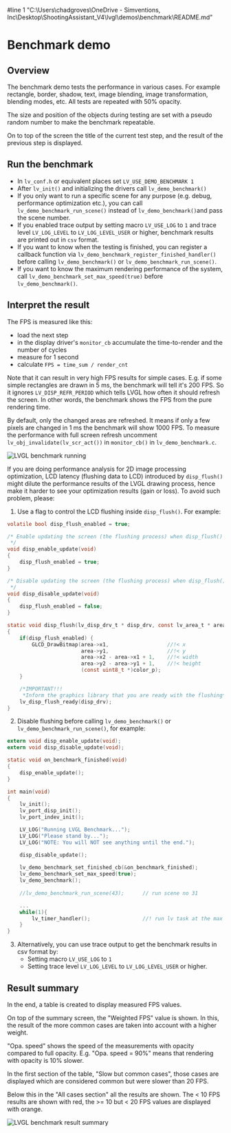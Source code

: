 #line 1 "C:\\Users\\chadgroves\\OneDrive - Simventions, Inc\\Desktop\\ShootingAssistant_V4\\lvgl\\demos\\benchmark\\README.md"
# Benchmark demo

## Overview

The benchmark demo tests the performance in various cases.
For example rectangle, border, shadow, text, image blending, image transformation, blending modes, etc.
All tests are repeated with 50% opacity.

The size and position of the objects during testing are set with a pseudo random number to make the benchmark repeatable.

On to top of the screen the title of the current test step, and the result of the previous step is displayed.

## Run the benchmark
- In `lv_conf.h` or equivalent places set `LV_USE_DEMO_BENCHMARK 1`
- After `lv_init()` and initializing the drivers call `lv_demo_benchmark()`
- If you only want to run a specific scene for any purpose (e.g. debug, performance optimization etc.), you can call `lv_demo_benchmark_run_scene()` instead of `lv_demo_benchmark()`and pass the scene number.
- If you enabled trace output by setting macro `LV_USE_LOG` to `1` and trace level `LV_LOG_LEVEL` to `LV_LOG_LEVEL_USER` or higher, benchmark results are printed out in `csv` format.
- If you want to know when the testing is finished, you can register a callback function via `lv_demo_benchmark_register_finished_handler()` before calling `lv_demo_benchmark()` or `lv_demo_benchmark_run_scene()`. 
- If you want to know the maximum rendering performance of the system, call `lv_demo_benchmark_set_max_speed(true)` before `lv_demo_benchmark()`.

## Interpret the result

The FPS is measured like this:
- load the next step
- in the display driver's `monitor_cb` accumulate the time-to-render and the number of cycles
- measure for 1 second
- calculate `FPS = time_sum / render_cnt`

Note that it can result in very high FPS results for simple cases.
E.g. if some simple rectangles are drawn in 5 ms, the benchmark will tell it's 200 FPS.
So it ignores `LV_DISP_REFR_PERIOD` which tells LVGL how often it should refresh the screen.
In other words, the benchmark shows the FPS from the pure rendering time.

By default, only the changed areas are refreshed. It means if only a few pixels are changed in 1 ms the benchmark will show 1000 FPS. To measure the performance with full screen refresh uncomment `lv_obj_invalidate(lv_scr_act())` in `monitor_cb()` in `lv_demo_benchmark.c`.

![LVGL benchmark running](screenshot1.png)

If you are doing performance analysis for 2D image processing optimization, LCD latency (flushing data to LCD) introduced by `disp_flush()` might dilute the performance results of the LVGL drawing process, hence make it harder to see your optimization results (gain or loss). To avoid such problem, please:

1. Use a flag to control the LCD flushing inside `disp_flush()`. For example:

```c
volatile bool disp_flush_enabled = true;

/* Enable updating the screen (the flushing process) when disp_flush() is called by LVGL
 */
void disp_enable_update(void)
{
    disp_flush_enabled = true;
}

/* Disable updating the screen (the flushing process) when disp_flush() is called by LVGL
 */
void disp_disable_update(void)
{
    disp_flush_enabled = false;
}

static void disp_flush(lv_disp_drv_t * disp_drv, const lv_area_t * area, lv_color_t * color_p)
{
    if(disp_flush_enabled) {
        GLCD_DrawBitmap(area->x1,                   //!< x
                        area->y1,                   //!< y
                        area->x2 - area->x1 + 1,    //!< width
                        area->y2 - area->y1 + 1,    //!< height
                        (const uint8_t *)color_p);
    }

    /*IMPORTANT!!!
     *Inform the graphics library that you are ready with the flushing*/
    lv_disp_flush_ready(disp_drv);
}
```

2. Disable flushing before calling `lv_demo_benchmark()` or `lv_demo_benchmark_run_scene()`, for example:

```c
extern void disp_enable_update(void);
extern void disp_disable_update(void);

static void on_benchmark_finished(void)
{
    disp_enable_update();
}

int main(void)
{    
    lv_init();
    lv_port_disp_init();
    lv_port_indev_init();

    LV_LOG("Running LVGL Benchmark...");
    LV_LOG("Please stand by...");
    LV_LOG("NOTE: You will NOT see anything until the end.");

    disp_disable_update();
    
    lv_demo_benchmark_set_finished_cb(&on_benchmark_finished);
    lv_demo_benchmark_set_max_speed(true);
    lv_demo_benchmark();
    
    //lv_demo_benchmark_run_scene(43);      // run scene no 31

    ...
    while(1){
        lv_timer_handler();                 //! run lv task at the max speed
    }
}
```



3. Alternatively, you can use trace output to get the benchmark results in csv format by:
   - Setting macro `LV_USE_LOG` to `1` 
   - Setting trace level `LV_LOG_LEVEL` to `LV_LOG_LEVEL_USER` or higher.




## Result summary
In the end, a table is created to display measured FPS values.

On top of the summary screen, the "Weighted FPS" value is shown.
In this, the result of the more common cases are taken into account with a higher weight.

"Opa. speed" shows the speed of the measurements with opacity compared to full opacity.
E.g. "Opa. speed = 90%" means that rendering with opacity is 10% slower.

In the first section of the table, "Slow but common cases", those cases are displayed which are considered common but were slower than 20 FPS.

Below this in the "All cases section" all the results are shown. The < 10 FPS results are shown with red, the >= 10 but < 20 FPS values are displayed with orange.


![LVGL benchmark result summary](https://github.com/lvgl/lvgl/tree/master/demos/benchmark/screenshot2.png?raw=true)
